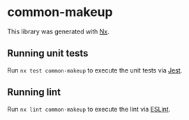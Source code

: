 # common-makeup

This library was generated with [Nx](https://nx.dev).

## Running unit tests

Run `nx test common-makeup` to execute the unit tests via [Jest](https://jestjs.io).

## Running lint

Run `nx lint common-makeup` to execute the lint via [ESLint](https://eslint.org/).
